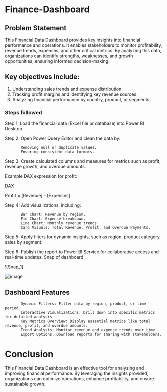 
# Finance-Dashboard


## Problem Statement

This Financial Data Dashboard provides key insights into financial performance and operations. It enables stakeholders to monitor profitability, revenue trends, expenses, and other critical metrics. By analyzing this data, organizations can identify strengths, weaknesses, and growth opportunities, ensuring informed decision-making.

## Key objectives include:

1. Understanding sales trends and expense distribution.
2. Tracking profit margins and identifying key revenue sources.
3. Analyzing financial performance by country, product, or segments.


### Steps followed 

Step 1: Load the financial data (Excel file or database) into Power BI Desktop.

Step 2: Open Power Query Editor and clean the data by:
           
           Removing null or duplicate values.
           Ensuring consistent data formats.
Step 3: Create calculated columns and measures for metrics such as profit, revenue growth, and overdue amounts.

Example DAX expression for profit:

DAX

Profit = [Revenue] - [Expenses]  

Step 4: Add visualizations, including:

           Bar Chart: Revenue by region.
           Pie Chart: Expense breakdown.
           Line Chart: Monthly revenue trends.
           Card Visuals: Total Revenue, Profit, and Overdue Payments.
Step 5: Apply filters for dynamic insights, such as region, product category, sales by segment.

Step 6: Publish the report to Power BI Service for collaborative access and real-time updates.
Snap of dashboard ,

![Snap_1] 

![image](https://github.com/user-attachments/assets/fc9ff574-c28a-4929-a4d1-1f73108a0ba3)

## Dashboard Features
           Dynamic Filters: Filter data by region, product, or time period.
           Interactive Visualizations: Drill down into specific metrics for detailed analysis.
           Key Metrics Overview: Display essential metrics like total revenue, profit, and overdue amounts.
           Trend Analysis: Monitor revenue and expense trends over time.
           Export Options: Download reports for sharing with stakeholders.
# Conclusion
This Financial Data Dashboard is an effective tool for analyzing and improving financial performance.
By leveraging the insights provided, organizations can optimize operations, enhance profitability, and ensure sustainable growth.
